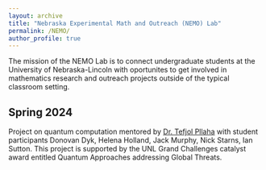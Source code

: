 ```yaml
---
layout: archive
title: "Nebraska Experimental Math and Outreach (NEMO) Lab"
permalink: /NEMO/
author_profile: true
---
```



The mission of the NEMO Lab is to connect undergraduate students at the University of Nebraska-Lincoln with oportunites to get involved in mathematics research and outreach projects outside of the typical classroom setting.

Spring 2024
---------------
Project on quantum computation mentored by [Dr. Tefjol Pllaha](https://www.math.unl.edu/~tpllaha2/) with student participants Donovan Dyk, Helena Holland, Jack Murphy, Nick Starns, Ian Sutton. This project is supported by the UNL Grand Challenges catalyst award entitled Quantum Approaches addressing Global Threats.
